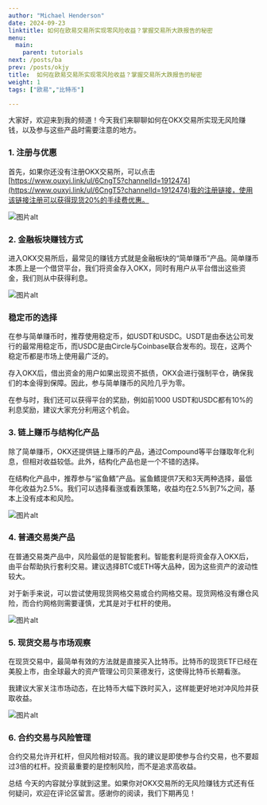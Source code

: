 ```yaml
---
author: "Michael Henderson"
date: 2024-09-23
linktitle: 如何在欧易交易所实现零风险收益？掌握交易所大跌报告的秘密
menu:
  main:
    parent: tutorials
next: /posts/ba
prev: /posts/okjy
title:  如何在欧易交易所实现零风险收益？掌握交易所大跌报告的秘密
weight: 1
tags: ["欧易","比特币"]

---
```


大家好，欢迎来到我的频道！今天我们来聊聊如何在OKX交易所实现无风险赚钱，以及参与这些产品时需要注意的地方。

### 1. 注册与优惠
首先，如果你还没有注册OKX交易所，可以点击[https://www.ouxyi.link/ul/6CngT5?channelId=1912474](https://www.ouxyi.link/ul/6CngT5?channelId=1912474)我的注册链接，使用该链接注册可以获得现货20%的手续费优惠。

![图片alt](https://s21.ax1x.com/2024/09/23/pAQuQjP.png "图片title")

### 2. 金融板块赚钱方式
进入OKX交易所后，最常见的赚钱方式就是金融板块的“简单赚币”产品。简单赚币本质上是一个借贷平台，我们将资金存入OKX，同时有用户从平台借出这些资金，我们则从中获得利息。

![图片alt](https://s21.ax1x.com/2024/09/23/pAQuMct.png "图片title")

### 稳定币的选择
在参与简单赚币时，推荐使用稳定币，如USDT和USDC。USDT是由泰达公司发行的最常用稳定币，而USDC是由Circle与Coinbase联合发布的。现在，这两个稳定币都是市场上使用最广泛的。

存入OKX后，借出资金的用户如果出现资不抵债，OKX会进行强制平仓，确保我们的本金得到保障。因此，参与简单赚币的风险几乎为零。

在参与时，我们还可以获得平台的奖励，例如前1000 USDT和USDC都有10%的利息奖励，建议大家充分利用这个机会。


### 3. 链上赚币与结构化产品
除了简单赚币，OKX还提供链上赚币的产品，通过Compound等平台赚取年化利息，但相对收益较低。此外，结构化产品也是一个不错的选择。


在结构化产品中，推荐参与“鲨鱼鳍”产品。鲨鱼鳍提供7天和3天两种选择，最低年化收益为2.5%。我们可以选择看涨或看跌策略，收益均在2.5%到7%之间，基本上没有成本和风险。

![图片alt](https://s21.ax1x.com/2024/09/23/pAQumhd.png "图片title")

### 4. 普通交易类产品
在普通交易类产品中，风险最低的是智能套利。智能套利是将资金存入OKX后，由平台帮助执行套利交易。建议选择BTC或ETH等大品种，因为这些资产的波动性较大。


对于新手来说，可以尝试使用现货网格交易或合约网格交易。现货网格没有爆仓风险，而合约网格则需要谨慎，尤其是对于杠杆的使用。

![图片alt](https://s21.ax1x.com/2024/09/23/pAQuK1I.png "图片title")

### 5. 现货交易与市场观察
在现货交易中，最简单有效的方法就是直接买入比特币。比特币的现货ETF已经在美股上市，由全球最大的资产管理公司贝莱德发行，这使得比特币长期看涨。

我建议大家关注市场动态，在比特币大幅下跌时买入，这样能更好地对冲风险并获取收益。

![图片alt](https://s21.ax1x.com/2024/09/23/pAQuu9A.png "图片title")

### 6. 合约交易与风险管理
合约交易允许开杠杆，但风险相对较高。我的建议是即使参与合约交易，也不要超过3倍的杠杆。投资最重要的是控制风险，而不是追求高收益。

总结
今天的内容就分享就到这里。如果你对OKX交易所的无风险赚钱方式还有任何疑问，欢迎在评论区留言。感谢你的阅读，我们下期再见！